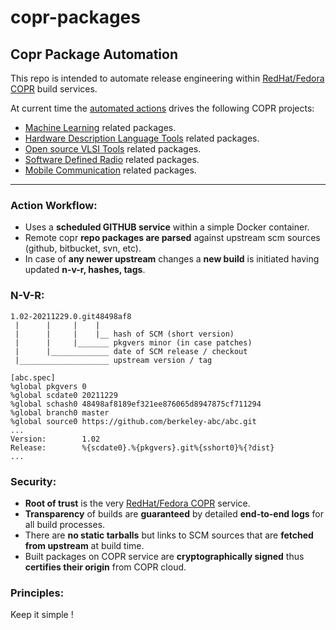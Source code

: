 # copr-packages
## Copr Package Automation

This repo is intended to automate release engineering within [RedHat/Fedora COPR](https://copr.fedorainfracloud.org) build services.

At current time the [automated actions](https://github.com/cbalint13/copr-packages/actions) drives the following COPR projects:
   * [Machine Learning](https://copr.fedorainfracloud.org/coprs/rezso/ML) related packages.
   * [Hardware Description Language Tools](https://copr.fedorainfracloud.org/coprs/rezso/HDL) related packages.
   * [Open source VLSI Tools](https://copr.fedorainfracloud.org/coprs/rezso/VLSI) related packages.
   * [Software Defined Radio](https://copr.fedorainfracloud.org/coprs/rezso/SDR) related packages.
   * [Mobile Communication](https://copr.fedorainfracloud.org/coprs/rezso/MOBILE) related packages.

----

### **Action Workflow:**
* Uses a **scheduled GITHUB service** within a simple Docker container.
* Remote copr **repo packages are parsed** against upstream scm sources (github, bitbucket, svn, etc).
* In case of **any newer upstream** changes a **new build** is initiated having updated **n-v-r, hashes, tags**.

### **N-V-R:**

```
1.02-20211229.0.git48498af8
 |      |     |    |
 |      |     |    |__ hash of SCM (short version)
 |      |     |_______ pkgvers minor (in case patches)
 |      |_____________ date of SCM release / checkout
 |____________________ upstream version / tag
```

```
[abc.spec]
%global pkgvers 0
%global scdate0 20211229
%global schash0 48498af8189ef321ee876065d8947875cf711294
%global branch0 master
%global source0 https://github.com/berkeley-abc/abc.git
...
Version:        1.02
Release:        %{scdate0}.%{pkgvers}.git%{sshort0}%{?dist}
...
```

### **Security:**
* **Root of trust** is the very [RedHat/Fedora COPR](https://copr.fedorainfracloud.org) service.
* **Transparency** of builds are **guaranteed** by detailed **end-to-end logs** for all build processes.
* There are **no static tarballs** but links to SCM sources that are **fetched from upstream** at build time.
* Built packages on COPR service are **cryptographically signed** thus **certifies their origin** from COPR cloud.

### **Principles:**
Keep it simple !

